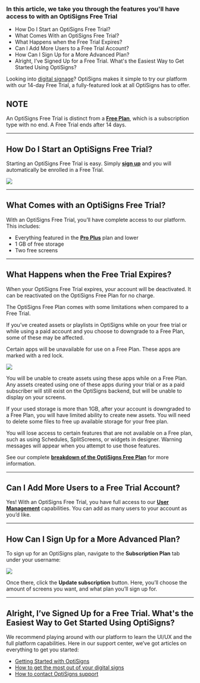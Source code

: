 ###  In this article, we take you through the features you'll have access to with an OptiSigns Free Trial

  * How Do I Start an OptiSigns Free Trial?
  * What Comes With an OptiSigns Free Trial?
  * What Happens when the Free Trial Expires?
  * Can I Add More Users to a Free Trial Account?
  * How Can I Sign Up for a More Advanced Plan?
  * Alright, I’ve Signed Up for a Free Trial. What's the Easiest Way to Get Started Using OptiSigns?

Looking into [digital signage](https://www.optisigns.com/)? OptiSigns makes it simple to try our platform with our 14-day Free Trial, a fully-featured look at all OptiSigns has to offer.

**NOTE**  
---  
An OptiSigns Free Trial is distinct from a [**Free Plan**](https://support.optisigns.com/hc/en-us/articles/33940834613139-What-Do-I-Get-With-an-OptiSigns-Free-Plan), which is a subscription type with no end. A Free Trial ends after 14 days.  
  
* * *

## How Do I Start an OptiSigns Free Trial?

Starting an OptiSigns Free Trial is easy. Simply [**sign up**](https://app.optisigns.com/signUp) and you will automatically be enrolled in a Free Trial.

![](https://support.optisigns.com/hc/article_attachments/37966058631955)

* * *

## What Comes with an OptiSigns Free Trial?

With an OptiSigns Free Trial, you’ll have complete access to our platform. This includes:

  * Everything featured in the **[Pro Plus](https://www.optisigns.com/pricing)** plan and lower
  * 1 GB of free storage
  * Two free screens

* * *

## What Happens when the Free Trial Expires?

When your OptiSigns Free Trial expires, your account will be deactivated. It can be reactivated on the OptiSigns Free Plan for no charge.

The OptiSigns Free Plan comes with some limitations when compared to a Free Trial.

If you’ve created assets or playlists in OptiSigns while on your free trial or while using a paid account and you choose to downgrade to a Free Plan, some of these may be affected.

Certain apps will be unavailable for use on a Free Plan. These apps are marked with a red lock.

![](https://support.optisigns.com/hc/article_attachments/37966058635923)

You will be unable to create assets using these apps while on a Free Plan. Any assets created using one of these apps during your trial or as a paid subscriber will still exist on the OptiSigns backend, but will be unable to display on your screens.

If your used storage is more than 1GB, after your account is downgraded to a Free Plan, you will have limited ability to create new assets. You will need to delete some files to free up available storage for your free plan.

You will lose access to certain features that are not available on a Free plan, such as using Schedules, SplitScreens, or widgets in designer. Warning messages will appear when you attempt to use those features.

See our complete [**breakdown of the OptiSigns Free Plan**](https://support.optisigns.com/hc/en-us/articles/33940834613139-What-Do-I-Get-With-an-OptiSigns-Free-Plan) for more information.

* * *

## Can I Add More Users to a Free Trial Account?

Yes! With an OptiSigns Free Trial, you have full access to our [**User Management**](https://support.optisigns.com/hc/en-us/articles/360046356113-Advanced-Security-Managing-User-Roles) capabilities. You can add as many users to your account as you’d like.

* * *

## How Can I Sign Up for a More Advanced Plan?

To sign up for an OptiSigns plan, navigate to the **Subscription Plan** tab under your username:

![](https://support.optisigns.com/hc/article_attachments/37966066332435)

Once there, click the **Update subscription** button. Here, you’ll choose the amount of screens you want, and what plan you’ll sign up for.

* * *

## Alright, I’ve Signed Up for a Free Trial. What's the Easiest Way to Get Started Using OptiSigns?

We recommend playing around with our platform to learn the UI/UX and the full platform capabilities. Here in our support center, we’ve got articles on everything to get you started:

  * [Getting Started with OptiSigns](https://support.optisigns.com/hc/en-us/articles/18823504383891-OptiSigns-Getting-Started-Guide)
  * [How to get the most out of your digital signs](https://support.optisigns.com/hc/en-us/articles/25607930101907-How-to-get-the-most-out-of-your-Digital-Signs)
  * [How to contact OptiSigns support](https://support.optisigns.com/hc/en-us/articles/35626165056787-How-to-Contact-OptiSigns-Support)